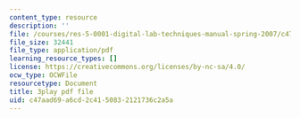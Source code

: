 ```yaml
---
content_type: resource
description: ''
file: /courses/res-5-0001-digital-lab-techniques-manual-spring-2007/c47aad69a6cd2c4150832121736c2a5a_AcNtVgOp0bI.pdf
file_size: 32441
file_type: application/pdf
learning_resource_types: []
license: https://creativecommons.org/licenses/by-nc-sa/4.0/
ocw_type: OCWFile
resourcetype: Document
title: 3play pdf file
uid: c47aad69-a6cd-2c41-5083-2121736c2a5a
---
```

